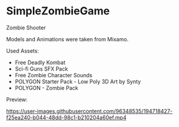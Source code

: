 # SimpleZombieGame
 Zombie Shooter
 
 Models and Animations were taken from Mixamo.

Used Assets:
- Free Deadly Kombat
- Sci-fi Guns SFX Pack
- Free Zombie Character Sounds
- POLYGON Starter Pack - Low Poly 3D Art by Synty
- POLYGON - Zombie Pack

Preview:

https://user-images.githubusercontent.com/96348535/194718427-f25ea240-b044-48dd-98c1-b210204a60ef.mp4

